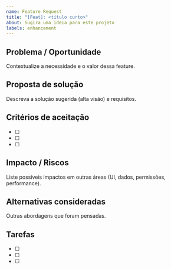 ```yaml
---
name: Feature Request
title: "[Feat]: <título curto>"
about: Sugira uma ideia para este projeto
labels: enhancement
---
```


## Problema / Oportunidade
Contextualize a necessidade e o valor dessa feature.

## Proposta de solução
Descreva a solução sugerida (alta visão) e requisitos.

## Critérios de aceitação
- [ ] 
- [ ] 
- [ ] 

## Impacto / Riscos
Liste possíveis impactos em outras áreas (UI, dados, permissões, performance).

## Alternativas consideradas
Outras abordagens que foram pensadas.

## Tarefas
- [ ] 
- [ ] 
- [ ] 

